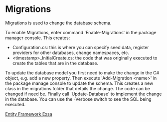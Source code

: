 # Migrations

Migrations is used to change the database schema.

To enable Migrations, enter command 'Enable-Migrations' in the package manager console. This creates: 

- Configuration.cs: this is where you can specify seed data, register providers for other databases, change namespaces, etc.
- \<timestamp\>_InitialCreate.cs: the code that was originally executed to create the tables that are in the database.

To update the database model you first need to make the change in the C# object, e.g. add a new property.  Then execute 'Add-Migration \<name\>' in the package manage console to update the schema. This creates a new class in the migrations folder that details the change. The code can be changed if need be. Finally call 'Update-Database' to implement the change in the database. You can use the -Verbose switch to see the SQL being executed.

[Entity Framework Exsa](../media/EntityFrameworkExample.zip)

<!--stackedit_data:
eyJoaXN0b3J5IjpbLTExMTAzNzU3NzYsLTUxODQxMDkzM119
-->